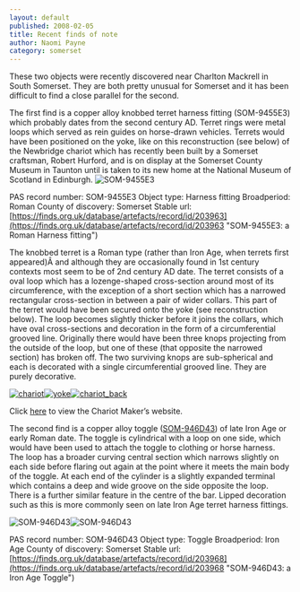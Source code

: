 ```yaml
---
layout: default
published: 2008-02-05
title: Recent finds of note
author: Naomi Payne
category: somerset
---
```


These two objects were recently discovered near Charlton Mackrell in South Somerset. They are both pretty unusual for Somerset and it has been difficult to find a close parallel for the second.

The first find is a copper alloy knobbed terret harness fitting (SOM-9455E3) which probably dates from the second century AD. Terret rings were metal loops which served as rein guides on horse-drawn vehicles. Terrets would have been positioned on the yoke, like on this reconstruction (see below) of the Newbridge chariot which has recently been built by a Somerset craftsman, Robert Hurford, and is on display at the Somerset County Museum in Taunton until is taken to its new home at the National Museum of Scotland in Edinburgh.
![SOM-9455E3](https://finds.org.uk/images/thumbnails/159804.jpg)

PAS record number: SOM-9455E3
Object type: Harness fitting
Broadperiod: Roman
County of discovery: Somerset
Stable url: [https://finds.org.uk/database/artefacts/record/id/203963](https://finds.org.uk/database/artefacts/record/id/203963 "SOM-9455E3: a Roman Harness fitting")

The knobbed terret is a Roman type (rather than Iron Age, when terrets first appeared)Â and although they are occasionally found in 1st century contexts most seem to be of 2nd century AD date. The terret consists of a oval loop which has a lozenge-shaped cross-section around most of its circumference, with the exception of a short section which has a narrowed rectangular cross-section in between a pair of wider collars. This part of the terret would have been secured onto the yoke (see reconstruction below). The loop becomes slightly thicker before it joins the collars, which have oval cross-sections and decoration in the form of a circumferential grooved line. Originally there would have been three knops projecting from the outside of the loop, but one of these (that opposite the narrowed section) has broken off. The two surviving knops are sub-spherical and each is decorated with a single circumferential grooved line. They are purely decorative.

[](http://finds.org.uk/counties/npayne/files/2008/02/chariot.JPG "chariot.JPG")[![](http://finds.org.uk/blogs/somerset/files/2008/02/chariot-300x199.jpg "chariot")](http://finds.org.uk/blogs/somerset/files/2008/02/chariot.jpg)[](http://finds.org.uk/counties/npayne/files/2008/02/yoke.JPG "yoke.JPG")[![](http://finds.org.uk/blogs/somerset/files/2008/02/yoke-300x199.jpg "yoke")](http://finds.org.uk/blogs/somerset/files/2008/02/yoke.jpg)[](http://finds.org.uk/counties/npayne/files/2008/02/chariot_back.JPG "chariot_back.JPG")[![](http://finds.org.uk/blogs/somerset/files/2008/02/chariot_back-300x199.jpg "chariot_back")](http://finds.org.uk/blogs/somerset/files/2008/02/chariot_back.jpg)

Click [here](http://www.chariotmaker.co.uk/) to view the Chariot Maker’s website.

The second find is a copper alloy toggle ([SOM-946D43](http://www.findsdatabase.org.uk/hms/pas_obj.php?type=finds&id=0014769474301B8A)) of late Iron Age or early Roman date. The toggle is cylindrical with a loop on one side, which would have been used to attach the toggle to clothing or horse harness. The loop has a broader curving central section which narrows slightly on each side before flaring out again at the point where it meets the main body of the toggle. At each end of the cylinder is a slightly expanded terminal which contains a deep and wide groove on the side opposite the loop. There is a further similar feature in the centre of the bar. Lipped decoration such as this is more commonly seen on late Iron Age terret harness fittings.

![SOM-946D43](https://finds.org.uk/images/thumbnails/159805.jpg)![SOM-946D43](https://finds.org.uk/images/thumbnails/164288.jpg)

PAS record number: SOM-946D43
Object type: Toggle
Broadperiod: Iron Age
County of discovery: Somerset
Stable url: [https://finds.org.uk/database/artefacts/record/id/203968](https://finds.org.uk/database/artefacts/record/id/203968 "SOM-946D43: a Iron Age Toggle")
